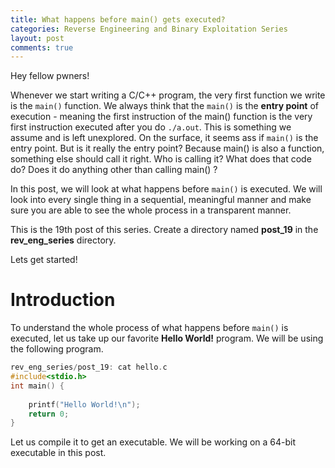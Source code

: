 ```yaml
---
title: What happens before main() gets executed?
categories: Reverse Engineering and Binary Exploitation Series
layout: post
comments: true
---
```


Hey fellow pwners!

Whenever we start writing a C/C++ program, the very first function we write is the ```main()``` function. We always think that the ```main()``` is the **entry point** of execution - meaning the first instruction of the main() function is the very first instruction executed after you do ```./a.out```. This is something we assume and is left unexplored. On the surface, it seems ass if ```main()``` is the entry point. But is it really the entry point? Because main() is also a function, something else should call it right. Who is calling it? What does that code do? Does it do anything other than calling main() ? 

In this post, we will look at what happens before ```main()``` is executed. We will look into every single thing in a sequential, meaningful manner and make sure you are able to see the whole process in a transparent manner.

This is the 19th post of this series. Create a directory named **post_19** in the **rev_eng_series** directory. 

Lets get started!

# Introduction

To understand the whole process of what happens before ```main()``` is executed, let us take up our favorite **Hello World!** program. We will be using the following program. 

```c
rev_eng_series/post_19: cat hello.c
#include<stdio.h>
int main() {
	
	printf("Hello World!\n");
	return 0;
}
```

Let us compile it to get an executable. We will be working on a 64-bit executable in this post.




































